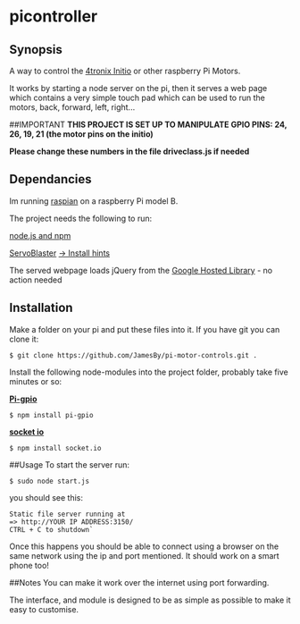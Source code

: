 picontroller
============

## Synopsis

A way to control the <a href="http://4tronix.co.uk/blog/?p=50" target=blank>4tronix Initio</a> or other raspberry Pi Motors.

It works by starting a node server on the pi, then it serves a web page which contains a very simple touch pad which can be used to run the motors, back, forward, left, right...

##IMPORTANT
**THIS PROJECT IS SET UP TO MANIPULATE GPIO PINS: 24, 26, 19, 21 (the motor pins on the initio)**

**Please change these numbers in the file driveclass.js if needed**


## Dependancies
Im running <a href="http://www.raspbian.org/" target=blank>raspian</a> on a raspberry Pi model B.

The project needs the following to run:

<a href="http://elinux.org/Node.js_on_RPi" target=blank>node.js and npm</a>

<a href="https://github.com/richardghirst/PiBits/tree/master/ServoBlaster" target=blank>ServoBlaster</a>
<a href="http://www.raspberrypi.org/forums/viewtopic.php?p=412353#p412353" target = blank> -> Install hints</a>

The served webpage loads jQuery from the <a href="https://developers.google.com/speed/libraries/devguide#jquery" target=blank>Google Hosted Library</a> - no action needed

## Installation

Make a folder on your pi and put these files into it.
If you have git you can clone it:

    $ git clone https://github.com/JamesBy/pi-motor-controls.git .

Install the following node-modules into the project folder, probably take five minutes or so:

<a href="https://www.npmjs.com/package/pi-gpio" target=blank>**Pi-gpio**</a>

    $ npm install pi-gpio


<a href="http://socket.io/docs/" target=blank>**socket io**</a>

    $ npm install socket.io

##Usage
To start the server run:

    $ sudo node start.js

you should see this:

    Static file server running at
    => http://YOUR IP ADDRESS:3150/
    CTRL + C to shutdown`

Once this happens you should be able to connect using a browser on the same network using the ip and port mentioned. It should work on a smart phone too!

##Notes
You can make it work over the internet using port forwarding.

The interface, and module is designed to be as simple as possible to make it easy to customise.
